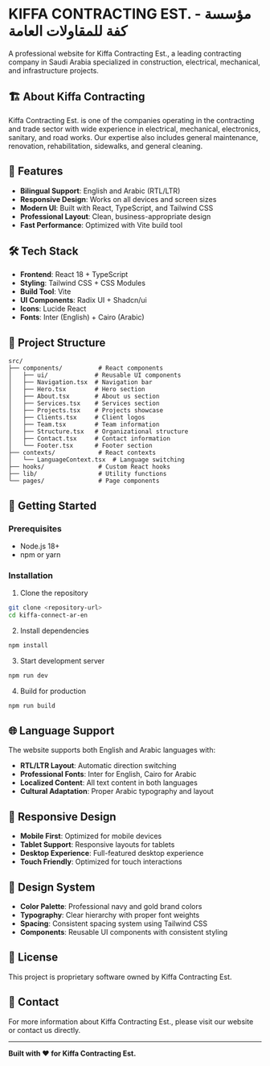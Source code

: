 # KIFFA CONTRACTING EST. - مؤسسة كفة للمقاولات العامة

A professional website for Kiffa Contracting Est., a leading contracting company in Saudi Arabia specialized in construction, electrical, mechanical, and infrastructure projects.

## 🏗️ About Kiffa Contracting

Kiffa Contracting Est. is one of the companies operating in the contracting and trade sector with wide experience in electrical, mechanical, electronics, sanitary, and road works. Our expertise also includes general maintenance, renovation, rehabilitation, sidewalks, and general cleaning.

## 🚀 Features

- **Bilingual Support**: English and Arabic (RTL/LTR)
- **Responsive Design**: Works on all devices and screen sizes
- **Modern UI**: Built with React, TypeScript, and Tailwind CSS
- **Professional Layout**: Clean, business-appropriate design
- **Fast Performance**: Optimized with Vite build tool

## 🛠️ Tech Stack

- **Frontend**: React 18 + TypeScript
- **Styling**: Tailwind CSS + CSS Modules
- **Build Tool**: Vite
- **UI Components**: Radix UI + Shadcn/ui
- **Icons**: Lucide React
- **Fonts**: Inter (English) + Cairo (Arabic)

## 📁 Project Structure

```
src/
├── components/          # React components
│   ├── ui/             # Reusable UI components
│   ├── Navigation.tsx  # Navigation bar
│   ├── Hero.tsx        # Hero section
│   ├── About.tsx       # About us section
│   ├── Services.tsx    # Services section
│   ├── Projects.tsx    # Projects showcase
│   ├── Clients.tsx     # Client logos
│   ├── Team.tsx        # Team information
│   ├── Structure.tsx   # Organizational structure
│   ├── Contact.tsx     # Contact information
│   └── Footer.tsx      # Footer section
├── contexts/            # React contexts
│   └── LanguageContext.tsx  # Language switching
├── hooks/               # Custom React hooks
├── lib/                 # Utility functions
└── pages/               # Page components
```

## 🚀 Getting Started

### Prerequisites

- Node.js 18+ 
- npm or yarn

### Installation

1. Clone the repository
```bash
git clone <repository-url>
cd kiffa-connect-ar-en
```

2. Install dependencies
```bash
npm install
```

3. Start development server
```bash
npm run dev
```

4. Build for production
```bash
npm run build
```

## 🌐 Language Support

The website supports both English and Arabic languages with:
- **RTL/LTR Layout**: Automatic direction switching
- **Professional Fonts**: Inter for English, Cairo for Arabic
- **Localized Content**: All text content in both languages
- **Cultural Adaptation**: Proper Arabic typography and layout

## 📱 Responsive Design

- **Mobile First**: Optimized for mobile devices
- **Tablet Support**: Responsive layouts for tablets
- **Desktop Experience**: Full-featured desktop experience
- **Touch Friendly**: Optimized for touch interactions

## 🎨 Design System

- **Color Palette**: Professional navy and gold brand colors
- **Typography**: Clear hierarchy with proper font weights
- **Spacing**: Consistent spacing system using Tailwind CSS
- **Components**: Reusable UI components with consistent styling

## 📄 License

This project is proprietary software owned by Kiffa Contracting Est.

## 🤝 Contact

For more information about Kiffa Contracting Est., please visit our website or contact us directly.

---

**Built with ❤️ for Kiffa Contracting Est.**
